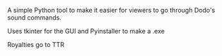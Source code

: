 A simple Python tool to make it easier for viewers to go through Dodo's sound commands.

Uses tkinter for the GUI and Pyinstaller to make a .exe

Royalties go to TTR
